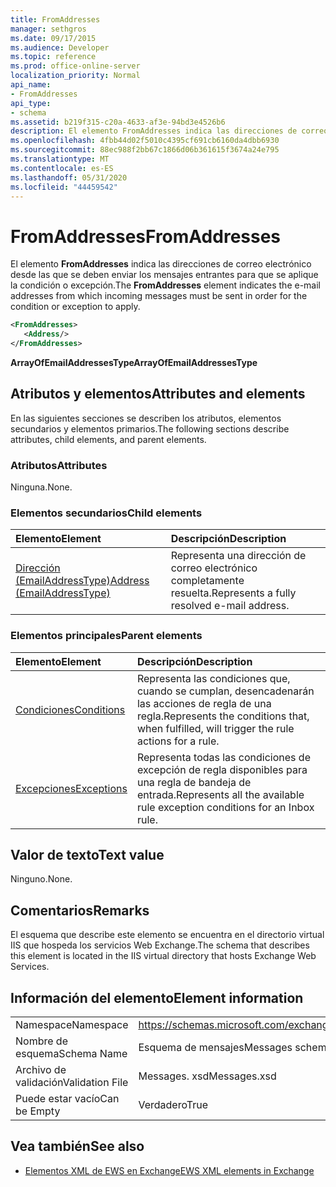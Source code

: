 ```yaml
---
title: FromAddresses
manager: sethgros
ms.date: 09/17/2015
ms.audience: Developer
ms.topic: reference
ms.prod: office-online-server
localization_priority: Normal
api_name:
- FromAddresses
api_type:
- schema
ms.assetid: b219f315-c20a-4633-af3e-94bd3e4526b6
description: El elemento FromAddresses indica las direcciones de correo electrónico desde las que se deben enviar los mensajes entrantes para que se aplique la condición o excepción.
ms.openlocfilehash: 4fbb44d02f5010c4395cf691cb6160da4dbb6930
ms.sourcegitcommit: 88ec988f2bb67c1866d06b361615f3674a24e795
ms.translationtype: MT
ms.contentlocale: es-ES
ms.lasthandoff: 05/31/2020
ms.locfileid: "44459542"
---
```

# <a name="fromaddresses"></a><span data-ttu-id="88436-103">FromAddresses</span><span class="sxs-lookup"><span data-stu-id="88436-103">FromAddresses</span></span>

<span data-ttu-id="88436-104">El elemento **FromAddresses** indica las direcciones de correo electrónico desde las que se deben enviar los mensajes entrantes para que se aplique la condición o excepción.</span><span class="sxs-lookup"><span data-stu-id="88436-104">The **FromAddresses** element indicates the e-mail addresses from which incoming messages must be sent in order for the condition or exception to apply.</span></span> 
  
```XML
<FromAddresses>
   <Address/>
</FromAddresses>
```

 <span data-ttu-id="88436-105">**ArrayOfEmailAddressesType**</span><span class="sxs-lookup"><span data-stu-id="88436-105">**ArrayOfEmailAddressesType**</span></span>
## <a name="attributes-and-elements"></a><span data-ttu-id="88436-106">Atributos y elementos</span><span class="sxs-lookup"><span data-stu-id="88436-106">Attributes and elements</span></span>

<span data-ttu-id="88436-107">En las siguientes secciones se describen los atributos, elementos secundarios y elementos primarios.</span><span class="sxs-lookup"><span data-stu-id="88436-107">The following sections describe attributes, child elements, and parent elements.</span></span>
  
### <a name="attributes"></a><span data-ttu-id="88436-108">Atributos</span><span class="sxs-lookup"><span data-stu-id="88436-108">Attributes</span></span>

<span data-ttu-id="88436-109">Ninguna.</span><span class="sxs-lookup"><span data-stu-id="88436-109">None.</span></span>
  
### <a name="child-elements"></a><span data-ttu-id="88436-110">Elementos secundarios</span><span class="sxs-lookup"><span data-stu-id="88436-110">Child elements</span></span>

|<span data-ttu-id="88436-111">**Elemento**</span><span class="sxs-lookup"><span data-stu-id="88436-111">**Element**</span></span>|<span data-ttu-id="88436-112">**Descripción**</span><span class="sxs-lookup"><span data-stu-id="88436-112">**Description**</span></span>|
|:-----|:-----|
|[<span data-ttu-id="88436-113">Dirección (EmailAddressType)</span><span class="sxs-lookup"><span data-stu-id="88436-113">Address (EmailAddressType)</span></span>](address-emailaddresstype.md) <br/> |<span data-ttu-id="88436-114">Representa una dirección de correo electrónico completamente resuelta.</span><span class="sxs-lookup"><span data-stu-id="88436-114">Represents a fully resolved e-mail address.</span></span>  <br/> |
   
### <a name="parent-elements"></a><span data-ttu-id="88436-115">Elementos principales</span><span class="sxs-lookup"><span data-stu-id="88436-115">Parent elements</span></span>

|<span data-ttu-id="88436-116">**Elemento**</span><span class="sxs-lookup"><span data-stu-id="88436-116">**Element**</span></span>|<span data-ttu-id="88436-117">**Descripción**</span><span class="sxs-lookup"><span data-stu-id="88436-117">**Description**</span></span>|
|:-----|:-----|
|[<span data-ttu-id="88436-118">Condiciones</span><span class="sxs-lookup"><span data-stu-id="88436-118">Conditions</span></span>](conditions.md) <br/> |<span data-ttu-id="88436-119">Representa las condiciones que, cuando se cumplan, desencadenarán las acciones de regla de una regla.</span><span class="sxs-lookup"><span data-stu-id="88436-119">Represents the conditions that, when fulfilled, will trigger the rule actions for a rule.</span></span>  <br/> |
|[<span data-ttu-id="88436-120">Excepciones</span><span class="sxs-lookup"><span data-stu-id="88436-120">Exceptions</span></span>](exceptions.md) <br/> |<span data-ttu-id="88436-121">Representa todas las condiciones de excepción de regla disponibles para una regla de bandeja de entrada.</span><span class="sxs-lookup"><span data-stu-id="88436-121">Represents all the available rule exception conditions for an Inbox rule.</span></span>  <br/> |
   
## <a name="text-value"></a><span data-ttu-id="88436-122">Valor de texto</span><span class="sxs-lookup"><span data-stu-id="88436-122">Text value</span></span>

<span data-ttu-id="88436-123">Ninguno.</span><span class="sxs-lookup"><span data-stu-id="88436-123">None.</span></span>
  
## <a name="remarks"></a><span data-ttu-id="88436-124">Comentarios</span><span class="sxs-lookup"><span data-stu-id="88436-124">Remarks</span></span>

<span data-ttu-id="88436-125">El esquema que describe este elemento se encuentra en el directorio virtual IIS que hospeda los servicios Web Exchange.</span><span class="sxs-lookup"><span data-stu-id="88436-125">The schema that describes this element is located in the IIS virtual directory that hosts Exchange Web Services.</span></span>
  
## <a name="element-information"></a><span data-ttu-id="88436-126">Información del elemento</span><span class="sxs-lookup"><span data-stu-id="88436-126">Element information</span></span>

|||
|:-----|:-----|
|<span data-ttu-id="88436-127">Namespace</span><span class="sxs-lookup"><span data-stu-id="88436-127">Namespace</span></span>  <br/> |https://schemas.microsoft.com/exchange/services/2006/messages  <br/> |
|<span data-ttu-id="88436-128">Nombre de esquema</span><span class="sxs-lookup"><span data-stu-id="88436-128">Schema Name</span></span>  <br/> |<span data-ttu-id="88436-129">Esquema de mensajes</span><span class="sxs-lookup"><span data-stu-id="88436-129">Messages schema</span></span>  <br/> |
|<span data-ttu-id="88436-130">Archivo de validación</span><span class="sxs-lookup"><span data-stu-id="88436-130">Validation File</span></span>  <br/> |<span data-ttu-id="88436-131">Messages. xsd</span><span class="sxs-lookup"><span data-stu-id="88436-131">Messages.xsd</span></span>  <br/> |
|<span data-ttu-id="88436-132">Puede estar vacío</span><span class="sxs-lookup"><span data-stu-id="88436-132">Can be Empty</span></span>  <br/> |<span data-ttu-id="88436-133">Verdadero</span><span class="sxs-lookup"><span data-stu-id="88436-133">True</span></span>  <br/> |
   
## <a name="see-also"></a><span data-ttu-id="88436-134">Vea también</span><span class="sxs-lookup"><span data-stu-id="88436-134">See also</span></span>



- [<span data-ttu-id="88436-135">Elementos XML de EWS en Exchange</span><span class="sxs-lookup"><span data-stu-id="88436-135">EWS XML elements in Exchange</span></span>](ews-xml-elements-in-exchange.md)

